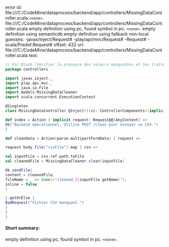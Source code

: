 error id: file:///C:/CodeMine/dataprocess/backend/app/controllers/MissingDataController.scala:`<none>`.
file:///C:/CodeMine/dataprocess/backend/app/controllers/MissingDataController.scala
empty definition using pc, found symbol in pc: `<none>`.
empty definition using semanticdb
empty definition using fallback
non-local guesses:
	 -javax/inject/Request#
	 -play/api/mvc/Request#
	 -Request#
	 -scala/Predef.Request#
offset: 432
uri: file:///C:/CodeMine/dataprocess/backend/app/controllers/MissingDataController.scala
text:
```scala
// For Black (Vérifier la présence des valeurs manquantes et les traités)
package controllers

import javax.inject._
import play.api.mvc._
import java.io.File
import models.MissingDataCleaner
import scala.concurrent.ExecutionContext

@Singleton
class MissingDataController @Inject()(cc: ControllerComponents)(implicit ec: ExecutionContext) extends AbstractController(cc) {

def index = Action { implicit request: Request@@[AnyContent] =>
Ok("Backend opérationnel. Utilise POST /clean pour envoyer un CSV.")
}

def cleanData = Action(parse.multipartFormData) { request =>

request.body.file("csvFile").map { csv =>

val inputFile = csv.ref.path.toFile
val cleanedFile = MissingDataCleaner.clean(inputFile)

Ok.sendFile(
content = cleanedFile,
fileName = _ => Some(s"cleaned_${inputFile.getName}"),
inline = false
)

}.getOrElse {
BadRequest("Fichier CSV manquant.")
}
}
}
```


#### Short summary: 

empty definition using pc, found symbol in pc: `<none>`.